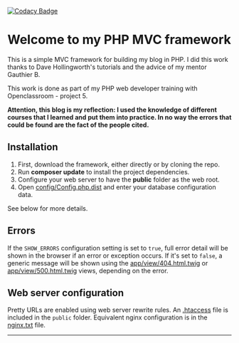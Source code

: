 [![Codacy Badge](https://api.codacy.com/project/badge/Grade/5722f6607614462e892897b06304a59f)](https://www.codacy.com/app/jlbokass/PHP-Blog?utm_source=github.com&amp;utm_medium=referral&amp;utm_content=jlbokass/PHP-Blog&amp;utm_campaign=Badge_Grade)

# Welcome to my PHP MVC framework

This is a simple MVC framework for building my blog in PHP. I did this work thanks to Dave 
Hollingworth's tutorials and the advice of my mentor Gauthier B.

This work is done as part of my PHP web developer training with Openclassroom - project 5.

**Attention, this blog is my reflection: I used the knowledge of different courses that I learned and put them 
into practice. In no way the errors that could be found are the fact of the people cited.**

## Installation

1. First, download the framework, either directly or by cloning the repo.
1. Run **composer update** to install the project dependencies.
1. Configure your web server to have the **public** folder as the web root.
1. Open [config/Config.php.dist](config/Config.php.dist) and enter your database configuration data.

See below for more details.

## Errors

If the `SHOW_ERRORS` configuration setting is set to `true`, full error detail will be shown in the browser if an error or exception occurs. If it's set to `false`, a generic message will be shown using the [app/view/404.html.twig](app/view/404.html.twig) or [app/view/500.html.twig](app/view/500.html.twig) views, depending on the error.

## Web server configuration

Pretty URLs are enabled using web server rewrite rules. An [.htaccess](public/.htaccess) file is included in the `public` folder. Equivalent nginx configuration is in the [nginx.txt](ressource/nginx.txt) file.

---


